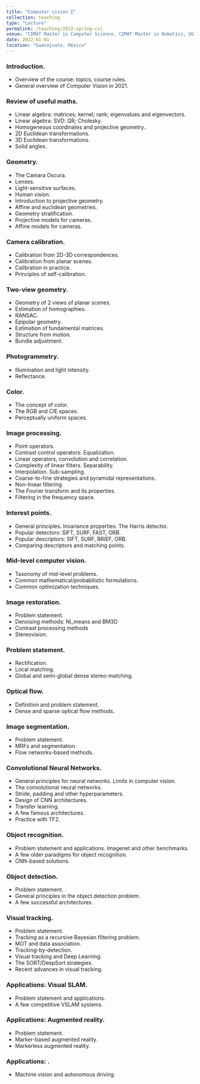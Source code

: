 ```yaml
---
title: "Computer vision I"
collection: teaching
type: "Lecture"
permalink: /teaching/2022-spring-cv1
venue: "CIMAT Master in Computer Science, CIMAT Master in Robotics, UG B.Sc. in Computational Mathematics"
date: 2022-01-01
location: "Guanajuato, México"
---
```


### Introduction.

  * Overview of the course: topics, course rules.
  * General overview of Computer Vision in 2021.

### Review of useful maths.

  * Linear algebra: matrices; kernel; rank; eigenvalues and eigenvectors.
  * Linear algebra: SVD: QR; Cholesky.
  * Homogeneous coordinates and projective geometry..
  * 2D Euclidean transformations.
  * 3D Euclidean transformations.
  * Solid angles.

### Geometry.

  * The Camara Oscura.
  * Lenses.
  * Light-sensitive surfaces.
  * Human vision.
  * Introduction to projective geometry.
  * Affine and euclidean geometries.
  * Geometry stratification.
  * Projective models for cameras.
  * Affine models for cameras.

### Camera calibration.

  * Calibration from 2D-3D correspondences.
  * Calibration from planar scenes.
  * Calibration in practice.
  * Principles of self-calibration.

### Two-view geometry.

  * Geometry of 2 views of planar scenes.
  * Estimation of homographies.
  * RANSAC.
  * Epipolar geometry.
  * Estimation of fundamental matrices.
  * Structure from motion.
  * Bundle adjustment.

### Photogrammetry.

  * Illumination and light intensity.
  * Reflectance.

### Color.

  * The concept of color.
  * The RGB and CIE spaces.
  * Perceptually uniform spaces.

### Image processing.

  * Point operators.
  * Contrast control operators. Equalization.
  * Linear operators, convolution and correlation.
  * Complexity of linear filters. Separability.
  * Interpolation. Sub-sampling.
  * Coarse-to-fine strategies and pyramidal representations.
  * Non-linear filtering.
  * The Fourier transform and its properties.
  * Filtering in the frequency space.

### Interest points.

  * General principles. Invariance properties. The Harris detector.
  * Popular detectors: SIFT, SURF, FAST, ORB.
  * Popular descriptors: SIFT, SURF, BRIEF, ORB.
  * Comparing descriptors and matching points.

### Mid-level computer vision.

  * Taxonomy of mid-level problems.
  * Common mathematical/probabilistic formulations.
  * Common optimization techniques.

### Image restoration.

  * Problem statement.
  * Denoising methods: Nl_means and BM3D
  * Contrast processing methods
  * Stereovision.

### Problem statement.

  * Rectification.
  * Local matching.
  * Global and semi-global dense stereo-matching.

### Optical flow.

  * Definition and problem statement.
  * Dense and sparse optical flow methods.

### Image segmentation.

  * Problem statement.
  * MRFs and segmentation.
  * Flow networks-based methods.

### Convolutional Neural Networks.

  * General principles for neural networks. Limits in computer vision.
  * The convolutional neural networks.
  * Stride, padding and other hyperparameters.
  * Design of CNN architectures.
  * Transfer learning.
  * A few famous architectures.
  * Practice with TF2.

### Object recognition.

  * Problem statement and applications. Imagenet and other benchmarks.
  * A few older paradigms for object recognition.
  * CNN-based solutions.

### Object detection.

  * Problem statement.
  * General principles in the object detection problem.
  * A few successful architectures.

### Visual tracking.

  * Problem statement.
  * Tracking as a recursive Bayesian filtering problem.
  * MOT and data association.
  * Tracking-by-detection.
  * Visual tracking and Deep Learning.
  * The SORT/DeepSort strategies.
  * Recent advances in visual tracking.


### Applications: Visual SLAM.

  * Problem statement and applications.
  * A few competitive VSLAM systems.

### Applications: Augmented reality.

  * Problem statement.
  * Marker-based augmented reality.
  * Markerless augmented reality.

### Applications: .

  * Machine vision and autonomous driving.

